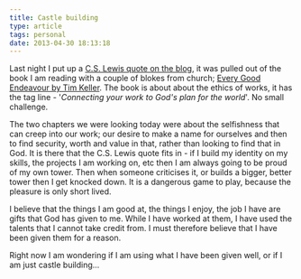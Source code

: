 ```yaml
---
title: Castle building
type: article
tags: personal
date: 2013-04-30 18:13:18
---
```


<p> Last night I put up a <a href="http://jamesdoc.com/blog/c.s.-lewis-on-pride" target="_blank">C.S. Lewis quote on the blog</a>, it was pulled out of the book I am reading with a couple of blokes from church; <a href="https://www.amazon.co.uk/gp/product/1444702599/ref=as_li_ss_tl?ie=UTF8&amp;camp=1634&amp;creative=19450&amp;creativeASIN=1444702599&amp;linkCode=as2&amp;tag=jamdoc-21" target="_blank">Every Good Endeavour by Tim Keller</a>. The book is about about the ethics of works, it has the tag line - &#39;<em>Connecting your work to God&#39;s plan for the world</em>&#39;. No small challenge.</p><p> The two chapters we were looking today were about the selfishness that can creep into our work; our desire to make a name for ourselves and then to find security, worth and value in that, rather than looking to find that in God. It is there that the C.S. Lewis quote fits in - if I build my identity on my skills, the projects I am working on, etc then I am always going to be proud of my own tower. Then when someone criticises it, or builds a bigger, better tower then I get knocked down. It is a dangerous game to play, because the pleasure is only short lived.</p><p> I believe that the things I am good at, the things I enjoy, the job I have are gifts that God has given to me. While I have worked at them, I have used the talents that I cannot take credit from. I must therefore believe that I have been given them for a reason.</p><p> Right now I am wondering if I am using what I have been given well, or if I am just castle building...</p>
